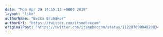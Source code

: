 ```yaml
---
date: "Mon Apr 29 14:55:13 +0000 2019"
layout: "like"
authorName: "Becca Brubaker"
authorUrl: "https://twitter.com/itsmebeccam"
originalPost: "https://twitter.com/itsmebeccam/status/1122876999482003457"
---
```

